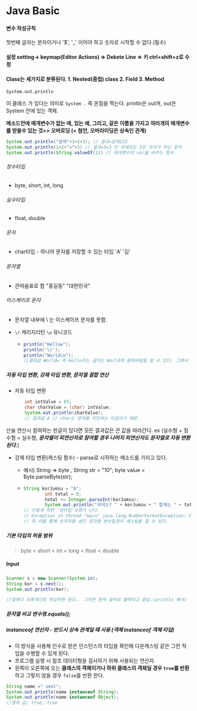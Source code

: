 # Java Basic

#### 변수 작성규칙 

 첫번째 글자는 문자이거나 '$', '_' 이어야 하고 숫자로 시작할 수 없다.(필수) 

#### 설정 setting-> keymap(Editor Actions) => Dekete Line => 키 ctrl+shift+z로 수정

#### Class는 세가지로 분류된다. 1. Nested(중첩) class 2. Field 3. Method

 `System.out.println`

 이 클래스 가 있다는 의미로 `System .` 즉 온점을 찍는다. println은 out꺼, out은 System 안에 있는 객체.



**메소드안에 매개변수가 없는 애, 있는 애, 그리고, 같은 이름을 가지고 여러개의 매개변수를 받을수 있는 것=> 오버로딩 (+ 첨언, 오버라이딩은 상속인 관계)**

```java
System.out.println("문제"+1+2+3); // 결과=문제123
System.out.println(1+2+"="+3) // 결과=3=3 단 뒤에있는 3은 숫자가 아닌 문자
System.out.println(String.valueOf(1)) // 매개변수의 var을 바꾸는 함수.
```

###### 정수타입

+ byte, short, int, long

###### 실수타입

+ float, double

###### 문자

+ char타입 - 하나의 문자를 저장할 수 있는 타입 'A'	'김'

###### 문자열

+ 큰따옴표로 함 "홍길동" 	"대한민국"

###### 이스케이프 문자

+ 문자열 내부에 \ 는 이스케이프 문자를 뜻함.

+ `\r` 캐리지리턴 `\u` 유니코드

  + ```java
    println("Hellow");
    println('\r');
    println("World\n");
    //결과값 Worldw 즉 Hello라는 글자는 World에 묻혀버림을 알 수 있다. 그래서 맨뒤에 w는 남는다.
    ```



##### 자동 타입 변환, 강제 타입 변환, 문자열 결합 연산

+ 자동 타입 변환

 ```java
        int intValue = 65;
        char charValue = (char) intValue;
        System.out.println(charValue);
		// 결과값 A // char는 문자를 리턴하는 타입이기 때문.
 ```

산술 연산시 참여하는 한글이 있다면 모든 결과값은 큰 값을 따라간다. ex (실수형 + 정수형 = 실수형, ___문자열이 피연산자로 참여할 경우 나머지 피연산자도 문자열로 자동 변환된다.___)

+ 강제 타입 변환(캐스팅 함수) - parse로 시작하는 메소드를 가지고 있다.

  + 예시) String => byte , String str = "10"; byte value = Byte.parseByte(str);

  + ```java
    String korJumsu = "A";
            int total = 0;
            total += Integer.parseInt(korJumsu);
            System.out.println("국어는? " + korJumsu + " 합계는 " + total);
    // 이렇게 하면 '런타임'오류가 난다.
    // Exception in thread "main" java.lang.NumberFormatException: For input string: "A"
    // 즉 이를 통해 숫자처럼 생긴 문자열 변수일경우 캐스팅을 할 수 있다.
    ```

    

##### 기본 타입의 허용 범위 

> byte < short < int < long < float < double



##### Input

```java
Scanner s = new Scanner(System.in);
String kor = s.next();
System.out.println(kor);

//밑에다 초록색으로 작성하면 된다.. 그러면 흰색 글씨로 출력되고 끝남.(println 해서)
```



##### 문자열 비교 변수명.equals();



##### instanceof 연산자 - 반드시 상속 관계일 때 사용 (객체 instanceof 객체 타입)

- 이 방식을 사용해 인수로 받은 인스턴스의 타입을 확인해 다운캐스팅 같은 그런 작업을 수행할 수 있게 된다.
- 프로그램 실행 시 참조 데이터형을 검사하기 위해 사용되는 연산자.
- 왼쪽이 오른쪽에 오는 **클래스의 객체이거나 하위 클래스의 객체일 경우 `true`를 반환**하고 그렇지 않을 경우 `false`를 반환 한다.

```java
String name =" seol";
System.out.println(name instanceof String);
System.out.println(name instanceof Object);
//결과 값: true, true
```





